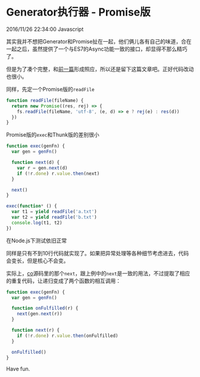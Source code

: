 # Generator执行器 - Promise版
2016/11/26 22:34:00
Javascript


其实我并不想把Generator和Promise扯在一起，他们俩儿各有自己的味道，合在一起之后，虽然提供了一个与ES7的Async功能一致的接口，却显得不那么精巧了。

但是为了凑个完整，和[前一篇][GeneratorExecutorThunk]形成照应，所以还是留下这篇文章吧。正好代码改动也很小。

同样，先定一个Promise版的`readFile`

```js
function readFile(fileName) {
  return new Promise((res, rej) => {
    fs.readFile(fileName, 'utf-8', (e, d) => e ? rej(e) : res(d))
  })
}
```

Promise版的`exec`和Thunk版的差别很小

```js
function exec(genFn) {
  var gen = genFn()

  function next(d) {
    var r = gen.next(d)
    if (!r.done) r.value.then(next)
  }

  next()
}
```

```js
exec(function* () {
  var t1 = yield readFile('a.txt')
  var t2 = yield readFile('b.txt')
  console.log(t1, t2)
})
```

在Node.js下测试依旧正常

同样是只有不到10行代码就实现了。如果把异常处理等各种细节考虑进去，代码会变长，但是核心不会变。

实际上，[co][co]源码里的那个`next`，跟上例中的`next`是一致的用法，不过提取了相应的重复代码，让递归变成了两个函数的相互调用：

```js
function exec(genFn) {
  var gen = genFn()

  function onFulfilled(r) {
    next(gen.next(r))
  }

  function next(r) {
    if (!r.done) r.value.then(onFulfilled)
  }

  onFulfilled()
}
```

Have fun.


[GeneratorExecutorThunk]: /GeneratorExecutorThunk.html
[co]: https://github.com/tj/co/blob/master/index.js
